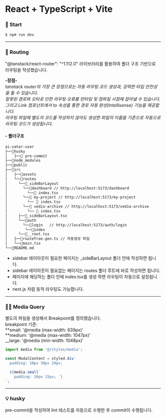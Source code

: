 # React + TypeScript + Vite

### 🚀 Start

```bash
$ npm run dev
```

---

### 🔗 Routing

"@tanstack/react-router": "^1.112.0" 라이브러리를 활용하여 폴더 구조 기반으로 라우팅을 작성했습니다.

**-장점-** \
_tanstack router의 가장 큰 장점으로는 자동 라우팅 코드 생성과, 강력한 타입 안전성을 들 수 있습니다._ \
_잘못된 경로와 오타로 인한 라우팅 오류를 런타임 및 컴파일 시점에 잡아낼 수 있습니다._ \
_그리고 Link 컴포넌트에서 to 속성을 통한 경로 자동 완성(Intellisense) 기능을 제공합니다._\
_라우팅 파일에 별도의 코드를 작성하지 않아도 생성한 파일의 이름을 기준으로 자동으로 라우팅 코드가 생성됩니다._

#### - 폴더구조

```bash
ai-vatar-user
├──📂husky
│   ├──📜 pre-commit
├──📂node_modules
├──📂public
├──📂src
│   ├──📂assets
│   └──📂routes
│     └──📂_sideBarLayout
│       └──📂dashboard // http://localhost:5173/dashboard
│         └──📜 index.tsx
│       └──📂 my-project // http://localhost:5173/my-project
│         └── 📜 index.tsx
│       └──📂 vedio-archive // http://localhost:5173/vedio-archive
│         └── 📜 index.tsx
│     ├──📜_sideBarLayout.tsx
│     └──📂auth
│       └──📂login   // http://localhost:5173/auth/login
│        └──📂index
│     └──📜__root.tsx
│   ├──📜routeTree.gen.ts // 자동생성 파일
│   └──📜main.tsx
└──📜README.md
```

- sidebar 레이아웃이 필요한 페이지는 \_sideBarLayout 폴더 안에 작성하면 됩니다.
- sidebar 레이아웃이 필요없는 페이지는 routes 폴더 루트에 바로 작성하면 됩니다.
- 페이지에 해당하는 폴더 안에 index.tsx를 생성 하면 라우팅이 자동으로 설정됩니다.
- next.js 처럼 동적 라우팅도 가능합니다.

---

### 💅🏻 Media Query

별도의 파일을 생성해서 Breakpoint를 정의했습니다.\
breakpoint 기준:\
 **small: '@media (max-width: 639px)'\
 **medium: '@media (max-width: 1047px)'\
 \_\_large: '@media (min-width: 1048px)'

```typescript
import media from '@/styles/media';

const ModalContent = styled.div`
  padding: 10px 30px 20px;

  ${media.small`
    padding: 10px 15px; `}
`;
```

---

### 💡 husky

pre-commit을 작성하여 lint 테스트를 자동으로 수행한 후 commit이 수행됩니다.
